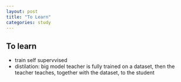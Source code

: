 ```yaml
---
layout: post
title: "To Learn"
categories: study
---
```


## To learn
- train self supervvised
- distilation: big model teacher is fully trained on a dataset, then the teacher teaches, together with the dataset, to the student 
